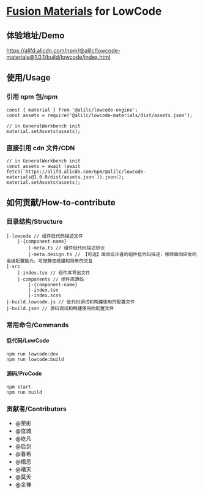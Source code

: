 # [Fusion Materials](https://github.com/alibaba-fusion/next) for LowCode

## 体验地址/Demo

<https://alifd.alicdn.com/npm/@alilc/lowcode-materials@1.0.1/build/lowcode/index.html>

## 使用/Usage

### 引用 npm 包/npm

```
const { material } from '@alilc/lowcode-engine';
const assets = require('@alilc/lowcode-materials/dist/assets.json');

// in GeneralWorkbench init
material.setAssets(assets);
```

### 直接引用 cdn 文件/CDN

```
// in GeneralWorkbench init
const assets = await (await fetch(`https://alifd.alicdn.com/npm/@alilc/lowcode-materials@1.0.0/dist/assets.json`)).json();
material.setAssets(assets);
```

## 如何贡献/How-to-contribute

### 目录结构/Structure

```
|-lowcode // 组件低代码描述文件
    |-{component-name}
        |-meta.ts // 组件低代码描述协议
        |-meta.design.ts // 【可选】面向设计者的组件低代码描述，移除面向研发的高级配置能力，可做静态搭建和简单的交互
|-src
    |-index.tsx // 组件库导出文件
    |-components // 组件库源码
        |-{component-name}
        |-index.tsx
        |-index.scss
|-build.lowcode.js // 低代码调试和构建使用的配置文件
|-build.json // 源码调试和构建使用的配置文件
```

### 常用命令/Commands

#### 低代码/LowCode

```
npm run lowcode:dev
npm run lowcode:build
```

#### 源码/ProCode

```
npm start
npm run build
```

### 贡献者/Contributors

- @荣彬
- @度城
- @屹凡
- @启剑
- @春希
- @梧忌
- @褚天
- @莫夭
- @金禅
